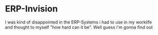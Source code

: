 # ERP-Invision
I was kind of disappointed in the ERP-Systems i had to use in my worklife and thought to myself "how hard can it be". Well guess i'm gonna find out
